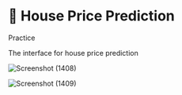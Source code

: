# 🏡 House Price Prediction
Practice


The interface for house price prediction 

![Screenshot (1408)](https://github.com/user-attachments/assets/38606866-60ee-4768-b9c2-2df77a31676e)

![Screenshot (1409)](https://github.com/user-attachments/assets/6698ab16-8b12-4993-869e-d66dc99ce46a)

